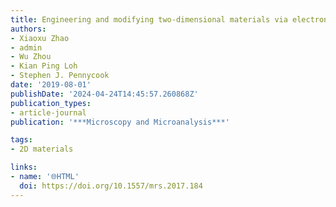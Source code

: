 ```yaml
---
title: Engineering and modifying two-dimensional materials via electron beams
authors:
- Xiaoxu Zhao
- admin
- Wu Zhou
- Kian Ping Loh
- Stephen J. Pennycook
date: '2019-08-01'
publishDate: '2024-04-24T14:45:57.260868Z'
publication_types:
- article-journal
publication: '***Microscopy and Microanalysis***'

tags:
- 2D materials

links:
- name: '🌐HTML'
  doi: https://doi.org/10.1557/mrs.2017.184
---
```


